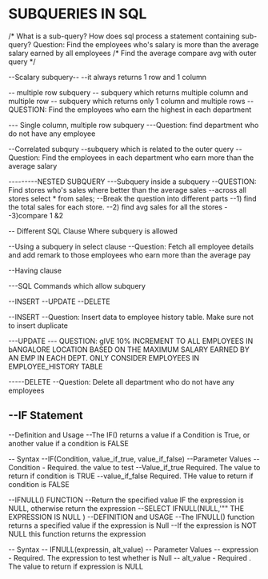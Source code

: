 # SUBQUERIES IN SQL
/*
What is a sub-query? How does sql process a statement containing sub-query?
Question: Find the employees who's salary is more than the average salary earned by all employees
/*
  Find the average
  compare avg with outer query
*/

--Scalary subquery--
--it always returns 1 row and 1 column

-- multiple row subquery
-- subquery which returns multiple column and multiple row
-- subquery which returns only 1 column and multiple rows
--QUESTION: Find the employees who earn the highest in each department


--- Single column, multiple row subquery
---Question: find department who do not have any employee

--Correlated subqury
--subquery which is related to the outer query
-- Question: Find the employees in each department who earn more than the average salary

---------NESTED SUBQUERY
---Subquery inside a subquery
--QUESTION: Find stores who's sales where better than the average sales
--across all stores
select * from sales;
--Break the question into different parts
--1) find the total sales for each store.
--2) find avg sales for all the stores
--3)compare 1 &2

-- Different SQL Clause Where subquery is allowed

--Using a subquery in select clause
--Question: Fetch all employee details and add remark to those employees who earn more than the average pay

--Having clause

---SQL Commands which allow subquery

--INSERT
--UPDATE
--DELETE

--INSERT
--Question: Insert data to employee history table. Make sure not to insert duplicate 

---UPDATE
--- QUESTION: gIVE 10% INCREMENT TO ALL EMPLOYEES IN bANGALORE LOCATION BASED ON THE MAXIMUM SALARY EARNED BY AN EMP IN EACH DEPT. ONLY CONSIDER EMPLOYEES IN EMPLOYEE_HISTORY TABLE

-----DELETE
--Question: Delete all department who do not have any employees



--IF Statement
--
--Definition and Usage
--The IF() returns a value if a Condition is True, or another value if a condition is FALSE

-- Syntax
--IF(Condition, value_if_true, value_if_false)
--Parameter Values
--Condition - Required. the value to test
--Value_if_true Required. The value to return if condition is TRUE
--value_if_false Required. THe value to return if condition is FALSE




--IFNULL() FUNCTION
--Return the specified value IF the expression is NULL, otherwise return the expression
        --SELECT IFNULL(NULL,'"" THE EXPRESSION IS NULL )
--DEFINITION and USAGE
--The IFNULL() function returns a specified value if the expression is Null
--If the expression is NOT NULL this function returns the expression

-- Syntax
--    IFNULL(expressin, alt_value)
-- Parameter Values
-- expression - Required. The expression to test whether is Null
-- alt_value - Required . The value to return if expression is NULL






